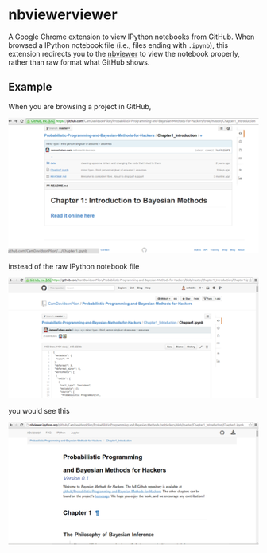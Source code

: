 # nbviewerviewer

A Google Chrome extension to view IPython notebooks from GitHub. When browsed a
IPython notebook file (i.e., files ending with `.ipynb`), this extension
redirects you to the [nbviewer](http://nbviewer.ipython.org) to view the notebook
properly, rather than raw format what GitHub shows.

## Example

When you are browsing a project in GitHub,

![](img/main.png)

instead of the raw IPython notebook file

![](img/before.png)

you would see this

![](img/after.png)
